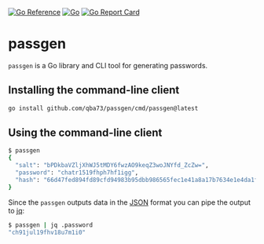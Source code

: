 [![Go Reference](https://pkg.go.dev/badge/github.com/qba73/passgen.svg)](https://pkg.go.dev/github.com/qba73/passgen)
[![Go](https://github.com/qba73/passgen/actions/workflows/go.yml/badge.svg)](https://github.com/qba73/passgen/actions/workflows/go.yml)
[![Go Report Card](https://goreportcard.com/badge/github.com/qba73/passgen)](https://goreportcard.com/report/github.com/qba73/passgen)

# passgen

`passgen` is a Go library and CLI tool for generating passwords.

## Installing the command-line client

```bash
go install github.com/qba73/passgen/cmd/passgen@latest
```

## Using the command-line client

```bash
$ passgen
{
  "salt": "bPDkbaVZljXhWJ5tMDY6fwzAO9keqZ3woJNYfd_ZcZw=",
  "password": "chatr1519fhph7hf1igg",
  "hash": "66d47fed894fd89cfd94983b95dbb986565fec1e41a8a17b7634e1e4da1f8247"
}
```

Since the `passgen` outputs data in the [JSON](https://www.json.org/json-en.html) format you can pipe the output to [jq](https://stedolan.github.io/jq/):

```bash
$ passgen | jq .password
"ch91jul19fhv18u7m1i0"
```
